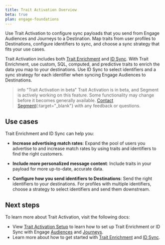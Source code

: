 ```yaml
---
title: Trait Activation Overview
beta: true
plan: engage-foundations
---
```


Use Trait Activation to configure sync payloads that you send from Engage Audiences and Journeys to a Destination. Map traits from user profiles to Destinations, configure identifiers to sync, and choose a sync strategy that fits your use cases. 

Trait Activation includes both [Trait Enrichment](/docs/engage/trait-activation/trait-enrichment/) and [ID Sync](/docs/engage/trait-activation/id-sync/). With Trait Enrichment, use custom, SQL, computed, and predictive traits to enrich the data you map to your destinations. Use ID Sync to select identifiers and a sync strategy for each identifier when syncing Engage Audiences to Destinations.

> info "Trait Activation in beta"
> Trait Activation is in beta, and Segment is actively working on this feature. Some functionality may change before it becomes generally available. [Contact Segment](https://segment.com/help/contact/){:target="_blank"} with any feedback or questions.


## Use cases 

Trait Enrichment and ID Sync can help you:

- **Increase advertising match rates**: Expand the pool of users you advertise to and increase match rates by using traits and identifiers to find the right customers. 

- **Include more personalized message content**: Include traits in your payload for more up-to-date, accurate data. 

- **Configure how you send identifiers to Destinations**: Send the right identifiers to your destinations. For profiles with multiple identifiers, choose a strategy to select identifiers and send them downstream.

 
## Next steps 

To learn more about Trait Activation, visit the following docs:

- View [Trait Activation Setup](/docs/engage/trait-activation/trait-activation-setup/) to learn how to set up Trait Enrichment or ID Sync with Engage [Audiences](/docs/engage/audiences/) and [Journeys](/docs/engage/journeys/).
- Learn more about how to get started with [Trait Enrichment](/docs/engage/trait-activation/trait-enrichment/) and [ID Sync](/docs/engage/trait-activation/id-sync/).



